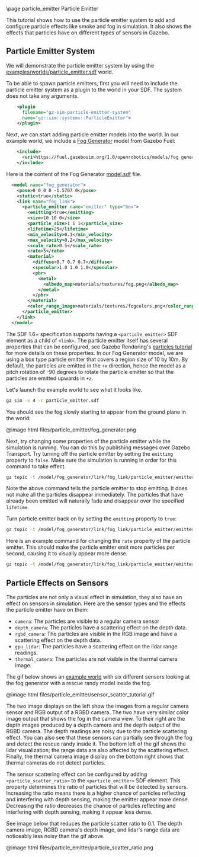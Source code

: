 \page particle_emitter Particle Emitter

This tutorial shows how to use the particle emitter system to add and configure particle effects like smoke and fog in simulation. It also shows the effects that particles have on different types of sensors in Gazebo.

## Particle Emitter System

We will demonstrate the particle emitter system by using the [examples/worlds/particle_emitter.sdf](
https://github.com/gazebosim/gz-sim/blob/main/examples/worlds/particle_emitter.sdf) world.

To be able to spawn particle emitters,  first you will need to include the particle emitter system as a plugin to the world in your SDF. The system does not take any arguments.

```xml
    <plugin
      filename="gz-sim-particle-emitter-system"
      name="gz::sim::systems::ParticleEmitter">
    </plugin>
```

Next, we can start adding particle emitter models into the world. In our example world, we include a [Fog Generator](https://app.gazebosim.org/OpenRobotics/fuel/models/Fog%20Generator) model from Gazebo Fuel:

```xml
    <include>
      <uri>https://fuel.gazebosim.org/1.0/openrobotics/models/fog generator</uri>
    </include>
```

Here is the content of the Fog Generator [model.sdf](https://fuel.gazebosim.org/1.0/OpenRobotics/models/Fog%20Generator/1/files/model.sdf) file.

```xml
  <model name="fog_generator">
    <pose>0 0 0 0 -1.5707 0</pose>
    <static>true</static>
    <link name="fog_link">
      <particle_emitter name="emitter" type="box">
        <emitting>true</emitting>
        <size>10 10 0</size>
        <particle_size>1 1 1</particle_size>
        <lifetime>25</lifetime>
        <min_velocity>0.1</min_velocity>
        <max_velocity>0.2</max_velocity>
        <scale_rate>0.5</scale_rate>
        <rate>5</rate>
        <material>
          <diffuse>0.7 0.7 0.7</diffuse>
          <specular>1.0 1.0 1.0</specular>
          <pbr>
            <metal>
              <albedo_map>materials/textures/fog.png</albedo_map>
            </metal>
          </pbr>
        </material>
        <color_range_image>materials/textures/fogcolors.png</color_range_image>
      </particle_emitter>
    </link>
  </model>
```

The SDF 1.6+ specification supports having a `<particle_emitter>` SDF element as a child of `<link>`. The particle emitter itself has several properties that can be configured, see Gazebo Rendering's [particles tutorial](https://gazebosim.org/api/rendering/8/particles.html) for more details on these properties. In our Fog Generator model, we are using a box type particle emitter that covers a region size of 10 by 10m. By default, the particles are emitted in the `+x` direction, hence the model as a pitch rotation of -90 degrees to rotate the particle emitter so that the particles are emitted upwards in `+z`.

Let's launch the example world to see what it looks like.

```bash
gz sim -v 4 -r particle_emitter.sdf
```

You should see the fog slowly starting to appear from the ground plane in the world:

@image html files/particle_emitter/fog_generator.png

Next, try changing some properties of the particle emitter while the simulation is running. You can do this by publishing messages over Gazebo Transport. Try turning off the particle emitter by setting the `emitting` property to `false`. Make sure the simulation is running in order for this command to take effect.

```bash
gz topic -t /model/fog_generator/link/fog_link/particle_emitter/emitter/cmd -m gz.msgs.ParticleEmitter -p 'emitting: {data: false}'
```

Note the above command tells the particle emitter to stop emitting. It does not make all the particles disappear immediately. The particles that have already been emitted will naturally fade and disappear over the specified `lifetime`.

Turn particle emitter back on by setting the `emitting` property to `true`:

```bash
gz topic -t /model/fog_generator/link/fog_link/particle_emitter/emitter/cmd -m gz.msgs.ParticleEmitter -p 'emitting: {data: true}'
```

Here is an example command for changing the `rate` property of the particle emitter. This should make the particle emitter emit more particles per second, causing it to visually appear more dense.

```bash
gz topic -t /model/fog_generator/link/fog_link/particle_emitter/emitter/cmd -m gz.msgs.ParticleEmitter -p 'rate: {data: 100}'
```

## Particle Effects on Sensors

The particles are not only a visual effect in simulation, they also have an effect on sensors in simulation. Here are the sensor types and the effects the particle emitter have on them:

* `camera`: The particles are visible to a regular camera sensor
* `depth_camera`: The particles have a scattering effect on the depth data.
* `rgbd_camera`: The particles are visible in the RGB image and have a scattering effect on the depth data.
* `gpu_lidar`: The particles have a scattering effect on the lidar range readings.
* `thermal_camera`: The particles are not visible in the thermal camera image.

The gif below shows an [example world](https://gist.github.com/iche033/bcd3b7d3f4874e1e707e392d6dbb0aa0) with six different sensors looking at the fog generator with a rescue randy model inside the fog.

@image html files/particle_emitter/sensor_scatter_tutorial.gif

The two image displays on the left show the images from a regular camera sensor and RGB output of a RGBD camera. The two have very similar color image output that shows the fog in the camera view. To their right are the depth images produced by a depth camera and the depth output of the RGBD camera. The depth readings are noisy due to the particle scattering effect. You can also see that these sensors can partially see through the fog and detect the rescue randy inside it. The bottom left of the gif shows the lidar visualization; the range data are also affected by the scattering effect. Finally, the thermal camera image display on the bottom right shows that thermal cameras do not detect particles.

The sensor scattering effect can be configured by adding `<particle_scatter_ratio>` to the `<particle_emitter>` SDF element. This property determines the ratio of particles that will be detected by sensors. Increasing the ratio means there is a higher chance of particles reflecting and interfering with depth sensing, making the emitter appear more dense. Decreasing the ratio decreases the chance of particles reflecting and interfering with depth sensing, making it appear less dense.

See image below that reduces the particle scatter ratio to 0.1. The depth camera image, RGBD camera's depth image, and lidar's range data are noticeably less noisy than the gif above.

@image html files/particle_emitter/particle_scatter_ratio.png

